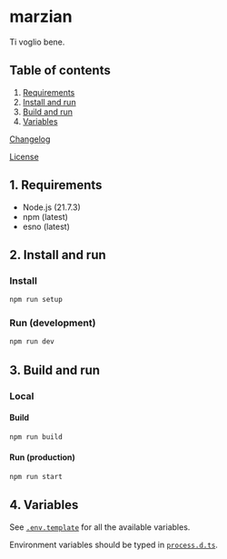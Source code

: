 # marzian

Ti voglio bene.

## Table of contents

1. [Requirements](#1-requirements)
2. [Install and run](#2-install-and-run)
3. [Build and run](#3-build-and-run)
4. [Variables](#4-variables)

[Changelog](CHANGELOG.md)

[License](LICENSE.md)

## 1. Requirements

- Node.js (21.7.3)
- npm (latest)
- esno (latest)

## 2. Install and run

### Install

```bash
npm run setup
```

### Run (development)

```bash
npm run dev
```

## 3. Build and run

### Local

#### Build

```bash
npm run build
```

#### Run (production)

```bash
npm run start
```

## 4. Variables

See [`.env.template`](.env.template) for all the available variables.

Environment variables should be typed in [`process.d.ts`](process.d.ts).
